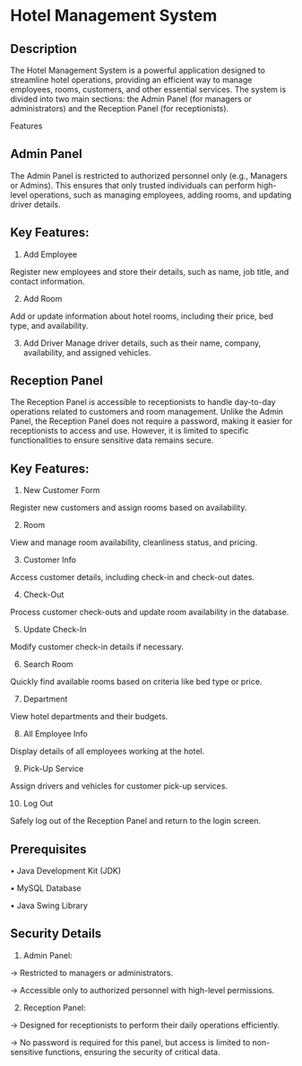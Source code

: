 # Hotel Management System

## Description

The Hotel Management System is a powerful application designed to streamline hotel operations, providing an efficient way to manage employees, rooms, customers, and other essential services. The system is divided into two main sections: the Admin Panel (for managers or administrators) and the Reception Panel (for receptionists).

Features

## Admin Panel

The Admin Panel is restricted to authorized personnel only (e.g., Managers or Admins). This ensures that only trusted individuals can perform high-level operations, such as managing employees, adding rooms, and updating driver details.

## Key Features:

1. Add Employee

Register new employees and store their details, such as name, job title, and contact information.



2. Add Room

Add or update information about hotel rooms, including their price, bed type, and availability.



3. Add Driver
Manage driver details, such as their name, company, availability, and assigned vehicles.


## Reception Panel

The Reception Panel is accessible to receptionists to handle day-to-day operations related to customers and room management. Unlike the Admin Panel, the Reception Panel does not require a password, making it easier for receptionists to access and use. However, it is limited to specific functionalities to ensure sensitive data remains secure.

## Key Features:

1. New Customer Form

Register new customers and assign rooms based on availability.


2. Room

View and manage room availability, cleanliness status, and pricing.



3. Customer Info

Access customer details, including check-in and check-out dates.


4. Check-Out

Process customer check-outs and update room availability in the database.


5. Update Check-In

Modify customer check-in details if necessary.


6. Search Room

Quickly find available rooms based on criteria like bed type or price.


7. Department

View hotel departments and their budgets.


8. All Employee Info

Display details of all employees working at the hotel.


9. Pick-Up Service

Assign drivers and vehicles for customer pick-up services.


10. Log Out

Safely log out of the Reception Panel and return to the login screen.


## Prerequisites

• Java Development Kit (JDK)

• MySQL Database

• Java Swing Library

 
## Security Details

1. Admin Panel:

-> Restricted to managers or administrators.

-> Accessible only to authorized personnel with high-level permissions.



2. Reception Panel:

-> Designed for receptionists to perform their daily operations efficiently.

-> No password is required for this panel, but access is limited to non-sensitive functions, ensuring the security of critical data.
